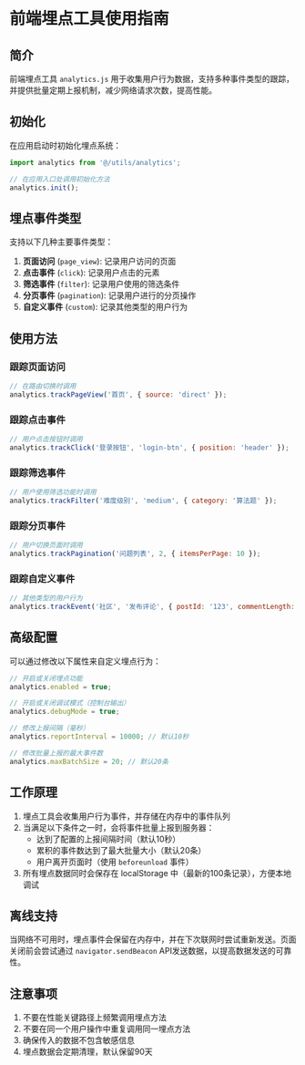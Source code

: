# 前端埋点工具使用指南

## 简介

前端埋点工具 `analytics.js` 用于收集用户行为数据，支持多种事件类型的跟踪，并提供批量定期上报机制，减少网络请求次数，提高性能。

## 初始化

在应用启动时初始化埋点系统：

```javascript
import analytics from '@/utils/analytics';

// 在应用入口处调用初始化方法
analytics.init();
```

## 埋点事件类型

支持以下几种主要事件类型：

1. **页面访问** (`page_view`): 记录用户访问的页面
2. **点击事件** (`click`): 记录用户点击的元素
3. **筛选事件** (`filter`): 记录用户使用的筛选条件
4. **分页事件** (`pagination`): 记录用户进行的分页操作
5. **自定义事件** (`custom`): 记录其他类型的用户行为

## 使用方法

### 跟踪页面访问

```javascript
// 在路由切换时调用
analytics.trackPageView('首页', { source: 'direct' });
```

### 跟踪点击事件

```javascript
// 用户点击按钮时调用
analytics.trackClick('登录按钮', 'login-btn', { position: 'header' });
```

### 跟踪筛选事件

```javascript
// 用户使用筛选功能时调用
analytics.trackFilter('难度级别', 'medium', { category: '算法题' });
```

### 跟踪分页事件

```javascript
// 用户切换页面时调用
analytics.trackPagination('问题列表', 2, { itemsPerPage: 10 });
```

### 跟踪自定义事件

```javascript
// 其他类型的用户行为
analytics.trackEvent('社区', '发布评论', { postId: '123', commentLength: 150 });
```

## 高级配置

可以通过修改以下属性来自定义埋点行为：

```javascript
// 开启或关闭埋点功能
analytics.enabled = true;

// 开启或关闭调试模式（控制台输出）
analytics.debugMode = true;

// 修改上报间隔（毫秒）
analytics.reportInterval = 10000; // 默认10秒

// 修改批量上报的最大事件数
analytics.maxBatchSize = 20; // 默认20条
```

## 工作原理

1. 埋点工具会收集用户行为事件，并存储在内存中的事件队列
2. 当满足以下条件之一时，会将事件批量上报到服务器：
   - 达到了配置的上报间隔时间（默认10秒）
   - 累积的事件数达到了最大批量大小（默认20条）
   - 用户离开页面时（使用 `beforeunload` 事件）
3. 所有埋点数据同时会保存在 localStorage 中（最新的100条记录），方便本地调试

## 离线支持

当网络不可用时，埋点事件会保留在内存中，并在下次联网时尝试重新发送。页面关闭前会尝试通过 `navigator.sendBeacon` API发送数据，以提高数据发送的可靠性。

## 注意事项

1. 不要在性能关键路径上频繁调用埋点方法
2. 不要在同一个用户操作中重复调用同一埋点方法
3. 确保传入的数据不包含敏感信息
4. 埋点数据会定期清理，默认保留90天 